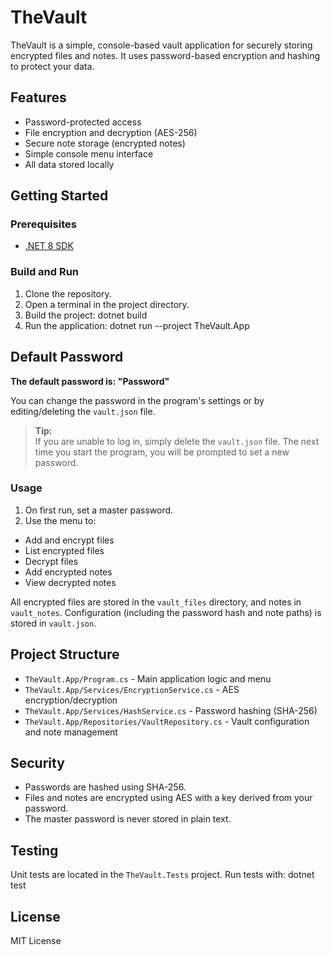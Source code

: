 # TheVault

TheVault is a simple, console-based vault application for securely storing encrypted files and notes. It uses password-based encryption and hashing to protect your data.

## Features

- Password-protected access
- File encryption and decryption (AES-256)
- Secure note storage (encrypted notes)
- Simple console menu interface
- All data stored locally

## Getting Started

### Prerequisites

- [.NET 8 SDK](https://dotnet.microsoft.com/download/dotnet/8.0)

### Build and Run

1. Clone the repository.
2. Open a terminal in the project directory.
3. Build the project:
dotnet build
4. Run the application:
dotnet run --project TheVault.App

## Default Password

**The default password is: "Password"**

You can change the password in the program's settings or by editing/deleting the `vault.json` file.

> **Tip:**  
> If you are unable to log in, simply delete the `vault.json` file. The next time you start the program, you will be prompted to set a new password.

### Usage

1. On first run, set a master password.
2. Use the menu to:
- Add and encrypt files
- List encrypted files
- Decrypt files
- Add encrypted notes
- View decrypted notes

All encrypted files are stored in the `vault_files` directory, and notes in `vault_notes`. Configuration (including the password hash and note paths) is stored in `vault.json`.

## Project Structure

- `TheVault.App/Program.cs` - Main application logic and menu
- `TheVault.App/Services/EncryptionService.cs` - AES encryption/decryption
- `TheVault.App/Services/HashService.cs` - Password hashing (SHA-256)
- `TheVault.App/Repositories/VaultRepository.cs` - Vault configuration and note management

## Security

- Passwords are hashed using SHA-256.
- Files and notes are encrypted using AES with a key derived from your password.
- The master password is never stored in plain text.

## Testing

Unit tests are located in the `TheVault.Tests` project. Run tests with:
dotnet test

## License

MIT License
